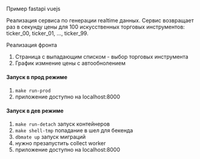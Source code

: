 Пример fastapi vuejs

Реализация сервиса по генерации realtime данных.
Сервис возвращает раз в секунду цены для 100 искусственных торговых инструментов: ticker_00, ticker_01, …, ticker_99.

Реализация фронта
1. Страница с выпадающим списком - выбор торговых инструмента
2. График измнение цены с автообнолением

#### Запуск в прод режиме
1. `make run-prod`
2. приложение доступно на localhost:8000

#### Запуск в дев режиме
1. `make run-detach` запуск контейнеров
2. `make shell-tmp` попадание в шел для бекенда
3. `dbmate up` запуск миграций
4. нужно презапустить collect worker
5. приложение доступно на localhost:8000

